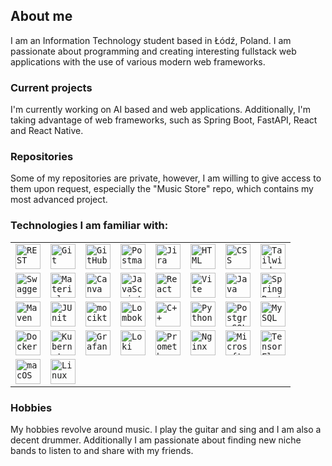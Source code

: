 ## About me

I am an Information Technology student based in Łódź, Poland. I am passionate about programming and creating interesting fullstack web applications with the use of various modern web frameworks.
### Current projects 
I'm currently working on AI based and web applications. Additionally, I'm taking advantage of web frameworks, such as Spring Boot, FastAPI, React and React Native.  
### Repositories
Some of my repositories are private, however, I am willing to give access to them upon request, especially the "Music Store" repo, which contains my most advanced project.  

### Technologies I am familiar with:  
<div align="center">
	<table>
		<tr>
			<td><code><img width="40" src="https://raw.githubusercontent.com/marwin1991/profile-technology-icons/refs/heads/main/icons/rest.png" alt="REST" title="REST"/></code></td>
			<td><code><img width="40" src="https://raw.githubusercontent.com/marwin1991/profile-technology-icons/refs/heads/main/icons/git.png" alt="Git" title="Git"/></code></td>
			<td><code><img width="40" src="https://raw.githubusercontent.com/marwin1991/profile-technology-icons/refs/heads/main/icons/github.png" alt="GitHub" title="GitHub"/></code></td>
			<td><code><img width="40" src="https://raw.githubusercontent.com/marwin1991/profile-technology-icons/refs/heads/main/icons/postman.png" alt="Postman" title="Postman"/></code></td>
			<td><code><img width="40" src="https://raw.githubusercontent.com/marwin1991/profile-technology-icons/refs/heads/main/icons/jira.png" alt="Jira" title="Jira"/></code></td>
			<td><code><img width="40" src="https://raw.githubusercontent.com/marwin1991/profile-technology-icons/refs/heads/main/icons/html.png" alt="HTML" title="HTML"/></code></td>
			<td><code><img width="40" src="https://raw.githubusercontent.com/marwin1991/profile-technology-icons/refs/heads/main/icons/css.png" alt="CSS" title="CSS"/></code></td>
			<td><code><img width="40" src="https://raw.githubusercontent.com/marwin1991/profile-technology-icons/refs/heads/main/icons/tailwind_css.png" alt="Tailwind CSS" title="Tailwind CSS"/></code></td>
		</tr>
		<tr>
			<td><code><img width="40" src="https://raw.githubusercontent.com/marwin1991/profile-technology-icons/refs/heads/main/icons/swagger.png" alt="Swagger" title="Swagger"/></code></td>
			<td><code><img width="40" src="https://raw.githubusercontent.com/marwin1991/profile-technology-icons/refs/heads/main/icons/material_ui.png" alt="Material UI" title="Material UI"/></code></td>
			<td><code><img width="40" src="https://raw.githubusercontent.com/marwin1991/profile-technology-icons/refs/heads/main/icons/canva.png" alt="Canva" title="Canva"/></code></td>
			<td><code><img width="40" src="https://raw.githubusercontent.com/marwin1991/profile-technology-icons/refs/heads/main/icons/javascript.png" alt="JavaScript" title="JavaScript"/></code></td>
			<td><code><img width="40" src="https://raw.githubusercontent.com/marwin1991/profile-technology-icons/refs/heads/main/icons/react.png" alt="React" title="React"/></code></td>
			<td><code><img width="40" src="https://raw.githubusercontent.com/marwin1991/profile-technology-icons/refs/heads/main/icons/vite.png" alt="Vite" title="Vite"/></code></td>
			<td><code><img width="40" src="https://raw.githubusercontent.com/marwin1991/profile-technology-icons/refs/heads/main/icons/java.png" alt="Java" title="Java"/></code></td>
			<td><code><img width="40" src="https://raw.githubusercontent.com/marwin1991/profile-technology-icons/refs/heads/main/icons/spring_boot.png" alt="Spring Boot" title="Spring Boot"/></code></td>
		</tr>
		<tr>
			<td><code><img width="40" src="https://raw.githubusercontent.com/marwin1991/profile-technology-icons/refs/heads/main/icons/maven.png" alt="Maven" title="Maven"/></code></td>
			<td><code><img width="40" src="https://raw.githubusercontent.com/marwin1991/profile-technology-icons/refs/heads/main/icons/junit.png" alt="JUnit" title="JUnit"/></code></td>
			<td><code><img width="40" src="https://raw.githubusercontent.com/marwin1991/profile-technology-icons/refs/heads/main/icons/mocikto.png" alt="mocikto" title="mocikto"/></code></td>
			<td><code><img width="40" src="https://raw.githubusercontent.com/marwin1991/profile-technology-icons/refs/heads/main/icons/lombok.png" alt="Lombok" title="Lombok"/></code></td>
			<td><code><img width="40" src="https://raw.githubusercontent.com/marwin1991/profile-technology-icons/refs/heads/main/icons/c++.png" alt="C++" title="C++"/></code></td>
			<td><code><img width="40" src="https://raw.githubusercontent.com/marwin1991/profile-technology-icons/refs/heads/main/icons/python.png" alt="Python" title="Python"/></code></td>
			<td><code><img width="40" src="https://raw.githubusercontent.com/marwin1991/profile-technology-icons/refs/heads/main/icons/postgresql.png" alt="PostgreSQL" title="PostgreSQL"/></code></td>
			<td><code><img width="40" src="https://raw.githubusercontent.com/marwin1991/profile-technology-icons/refs/heads/main/icons/mysql.png" alt="MySQL" title="MySQL"/></code></td>
		</tr>
		<tr>
			<td><code><img width="40" src="https://raw.githubusercontent.com/marwin1991/profile-technology-icons/refs/heads/main/icons/docker.png" alt="Docker" title="Docker"/></code></td>
			<td><code><img width="40" src="https://raw.githubusercontent.com/marwin1991/profile-technology-icons/refs/heads/main/icons/kubernetes.png" alt="Kubernetes" title="Kubernetes"/></code></td>
			<td><code><img width="40" src="https://raw.githubusercontent.com/marwin1991/profile-technology-icons/refs/heads/main/icons/grafana.png" alt="Grafana" title="Grafana"/></code></td>
			<td><code><img width="40" src="https://raw.githubusercontent.com/marwin1991/profile-technology-icons/refs/heads/main/icons/loki.png" alt="Loki" title="Loki"/></code></td>
			<td><code><img width="40" src="https://raw.githubusercontent.com/marwin1991/profile-technology-icons/refs/heads/main/icons/prometheus.png" alt="Prometheus" title="Prometheus"/></code></td>
			<td><code><img width="40" src="https://raw.githubusercontent.com/marwin1991/profile-technology-icons/refs/heads/main/icons/nginx.png" alt="Nginx" title="Nginx"/></code></td>
			<td><code><img width="40" src="https://raw.githubusercontent.com/marwin1991/profile-technology-icons/refs/heads/main/icons/microsoft_azure.png" alt="Microsoft Azure" title="Microsoft Azure"/></code></td>
			<td><code><img width="40" src="https://raw.githubusercontent.com/marwin1991/profile-technology-icons/refs/heads/main/icons/tensorflow.png" alt="TensorFlow" title="TensorFlow"/></code></td>
		</tr>
		<tr>
			<td><code><img width="40" src="https://raw.githubusercontent.com/marwin1991/profile-technology-icons/refs/heads/main/icons/macos.png" alt="macOS" title="macOS"/></code></td>
			<td><code><img width="40" src="https://raw.githubusercontent.com/marwin1991/profile-technology-icons/refs/heads/main/icons/linux.png" alt="Linux" title="Linux"/></code></td>
		</tr>
	</table>
</div>

### Hobbies
My hobbies revolve around music. I play the guitar and sing and I am also a decent drummer. Additionally I am passionate about finding new niche bands to listen to and share with my friends.

  

